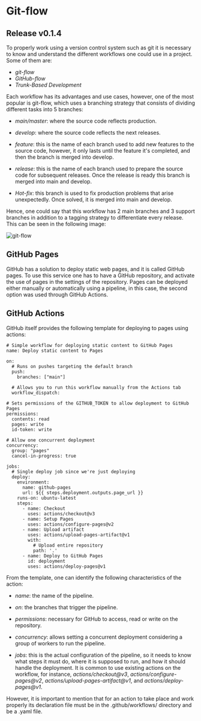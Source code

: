 # Git-flow
## Release v0.1.4

To properly work using a version control system such as git it is necessary to know and understand the different workflows one could use in a project. Some of them are:

* _git-flow_
* _GitHub-flow_
* _Trunk-Based Development_

Each workflow has its advantages and use cases, however, one of the most popular is git-flow, which uses a branching strategy that consists of dividing different tasks into 5 branches:

* _main/master_: where the source code reflects production.

* _develop_:  where the source code reflects the next releases.

* _feature_: this is the name of each branch used to add new features to the source code, however, it only lasts until the feature it's completed, and then the branch is merged into develop.

* _release_: this is the name of each branch used to prepare the source code for subsequent releases. Once the release is ready this branch is merged into main and develop.

* _Hot-fix_: this branch is used to fix production problems that arise unexpectedly. Once solved, it is merged into main and develop.

Hence, one could say that this workflow has 2 main branches and 3 support branches in addition to a tagging strategy to differentiate every release. This can be seen in the following image:

![git-flow](https://nvie.com/img/git-model@2x.png)

## GitHub Pages

GitHub has a solution to deploy static web pages, and it is called GitHub pages. To use this service one has to have a GitHub repository, and activate the use of pages in the settings of the repository. Pages can be deployed either manually or automatically using a pipeline, in this case, the second option was used through GitHub Actions.

## GitHub Actions

GitHub itself provides the following template for deploying to pages using actions:

```
# Simple workflow for deploying static content to GitHub Pages
name: Deploy static content to Pages

on:
  # Runs on pushes targeting the default branch
  push:
    branches: ["main"]

  # Allows you to run this workflow manually from the Actions tab
  workflow_dispatch:

# Sets permissions of the GITHUB_TOKEN to allow deployment to GitHub Pages
permissions:
  contents: read
  pages: write
  id-token: write

# Allow one concurrent deployment
concurrency:
  group: "pages"
  cancel-in-progress: true

jobs:
  # Single deploy job since we're just deploying
  deploy:
    environment:
      name: github-pages
      url: ${{ steps.deployment.outputs.page_url }}
    runs-on: ubuntu-latest
    steps:
      - name: Checkout
        uses: actions/checkout@v3
      - name: Setup Pages
        uses: actions/configure-pages@v2
      - name: Upload artifact
        uses: actions/upload-pages-artifact@v1
        with:
          # Upload entire repository
          path: '.'
      - name: Deploy to GitHub Pages
        id: deployment
        uses: actions/deploy-pages@v1
```

From the template, one can identify the following characteristics of the action:

* _name_: the name of the pipeline.

* _on_: the branches that trigger the pipeline.

* _permissions_: necessary for GitHub to access, read or write on the repository.

* _concurrency_: allows setting a concurrent deployment considering a group of workers to run the pipeline.

* _jobs_: this is the actual configuration of the pipeline, so it needs to know what steps it must do, where it is supposed to run, and how it should handle the deployment. It is common to use existing actions on the workflow, for instance, _actions/checkout@v3_, _actions/configure-pages@v2_, _actions/upload-pages-artifact@v1_, and _actions/deploy-pages@v1_.

However, it is important to mention that for an action to take place and work properly its declaration file must be in the .github/workflows/ directory and be a .yaml file.
